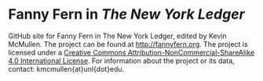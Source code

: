 # Fanny Fern in <em>The New York Ledger</em>
GitHub site for Fanny Fern in The New York Ledger, edited by Kevin McMullen. The project can be found at <a href="http://fannyfern.org">http://fannyfern.org</a>. The project is licensed under a <a href="https://creativecommons.org/licenses/by-nc-sa/4.0/">Creative Commons Attribution-NonCommercial-ShareAlike 4.0 International License</a>. For information about the project or its data, contact: kmcmullen{at}unl{dot}edu.

